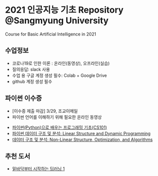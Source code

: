 # 2021 인공지능 기초 Repository @Sangmyung University
Course for Basic Artificial Intelligence in 2021

## 수업정보
- 코로나19로 인한 이론 : 온라인(동영상), 오프라인(실습) 
- 질의응답: slack 사용
- 수업 용 구글 계정 생성 필수: Colab + Google Drive
- github 계정 생성 필수

## 파이썬 이수증 
- [이수증 제출 마감] 3/29, 조교이메일
- 파이썬 언어를 이해하기 위해 필요한 온라인 동영상
* [파이썬(Python)으로 배우는 프로그래밍 기초(CS101)](https://kaist.edwith.org/cs101)
* [파이썬 데이터 구조 및 분석: Linear Structure and Dynamic Programming](https://kaist.edwith.org/datastructure-2019s)
* [데이터 구조 및 분석: Non-Linear Structure, Optimization, and Algorithms](https://kaist.edwith.org/datastructure-2019s2)

## 추천 도서
- [밑바닥부터 시작하는 딥러닝 1](https://www.hanbit.co.kr/store/books/look.php?p_code=B8475831198)
